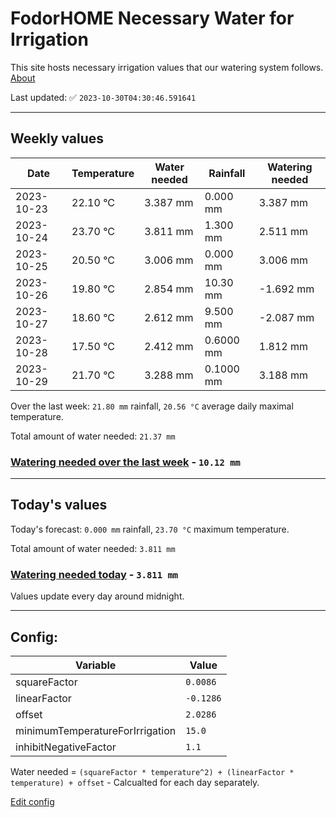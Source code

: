 # FodorHOME Necessary Water for Irrigation

This site hosts necessary irrigation values that our watering system follows. [About](https://github.com/redyau/irrigation)

Last updated: ✅ `2023-10-30T04:30:46.591641`

---

## Weekly values

| Date | Temperature | Water needed | Rainfall | Watering needed |
|-----|-----|-----|-----|-----|
| 2023-10-23 | 22.10 °C | 3.387 mm | 0.000 mm | 3.387 mm |
| 2023-10-24 | 23.70 °C | 3.811 mm | 1.300 mm | 2.511 mm |
| 2023-10-25 | 20.50 °C | 3.006 mm | 0.000 mm | 3.006 mm |
| 2023-10-26 | 19.80 °C | 2.854 mm | 10.30 mm | -1.692 mm |
| 2023-10-27 | 18.60 °C | 2.612 mm | 9.500 mm | -2.087 mm |
| 2023-10-28 | 17.50 °C | 2.412 mm | 0.6000 mm | 1.812 mm |
| 2023-10-29 | 21.70 °C | 3.288 mm | 0.1000 mm | 3.188 mm |


Over the last week: `21.80 mm` rainfall, `20.56 °C` average daily maximal temperature.

Total amount of water needed: `21.37 mm`

### [Watering needed over the last week](lastweek.txt) - `10.12 mm`

---

## Today's values

Today's forecast: `0.000 mm` rainfall, `23.70 °C` maximum temperature.

Total amount of water needed: `3.811 mm`

### [Watering needed today](today.txt) - `3.811 mm`

Values update every day around midnight.

---

## Config:

| Variable | Value |
|-----|-----|
| squareFactor | `0.0086` |
| linearFactor | `-0.1286` |
| offset | `2.0286` |
| minimumTemperatureForIrrigation | `15.0` |
| inhibitNegativeFactor | `1.1` |

Water needed = `(squareFactor * temperature^2) + (linearFactor * temperature) + offset` - Calcualted for each day separately.

[Edit config](https://github.com/RedyAu/irrigation/edit/main/config.json)
